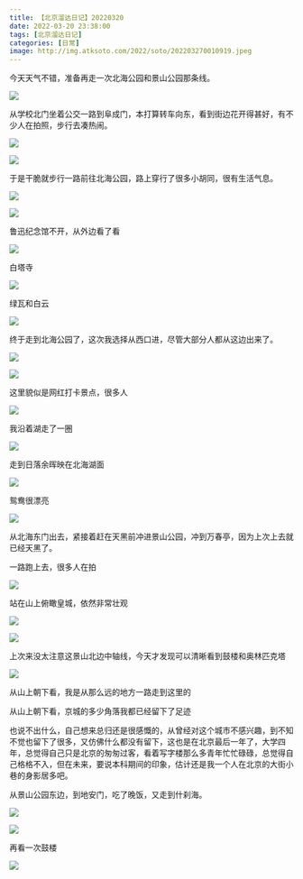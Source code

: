 ```yaml
---
title: 【北京溜达日记】20220320
date: 2022-03-20 23:38:00
tags: [北京溜达日记]
categories: [日常]
image: http://img.atksoto.com/2022/soto/202203270010919.jpeg
---
```


今天天气不错，准备再走一次北海公园和景山公园那条线。

![](./bj20220320/202203270007461.jpeg)

从学校北门坐着公交一路到阜成门，本打算转车向东，看到街边花开得甚好，有不少人在拍照，步行去凑热闹。

![](./bj20220320/202203270007249.jpeg)

![](./bj20220320/202203270008687.jpeg)

于是干脆就步行一路前往北海公园，路上穿行了很多小胡同，很有生活气息。

![](./bj20220320/202203270008791.jpeg)

![](./bj20220320/202203270009889.jpeg)

鲁迅纪念馆不开，从外边看了看

![](./bj20220320/202203270009932.jpeg)

白塔寺

![](./bj20220320/202203270009034.jpeg)

绿瓦和白云

![](./bj20220320/202203270010291.jpeg)

终于走到北海公园了，这次我选择从西口进，尽管大部分人都从这边出来了。

![](./bj20220320/202203270010919.jpeg)

![](./bj20220320/202203270011785.jpeg)

这里貌似是网红打卡景点，很多人

![](./bj20220320/202203270011422.jpeg)

我沿着湖走了一圈

![](./bj20220320/202203270011367.jpeg)

走到日落余晖映在北海湖面

![](./bj20220320/202203270012322.jpeg)

鸳鸯很漂亮

![](./bj20220320/202203270012396.jpeg)

从北海东门出去，紧接着赶在天黑前冲进景山公园，冲到万春亭，因为上次上去就已经天黑了。

一路跑上去，很多人在拍

![](./bj20220320/202203270013306.jpeg)

站在山上俯瞰皇城，依然非常壮观

![](./bj20220320/202203270014994.jpeg)

![](./bj20220320/202203270015019.jpeg)

上次来没太注意这景山北边中轴线，今天才发现可以清晰看到鼓楼和奥林匹克塔

![](./bj20220320/202203270015368.jpeg)

从山上朝下看，我是从那么远的地方一路走到这里的

从山上朝下看，京城的多少角落我都已经留下了足迹

也说不出什么，自己想来总归还是很感慨的，从曾经对这个城市不感兴趣，到不知不觉也留下了很多，又仿佛什么都没有留下，这也是在北京最后一年了，大学四年，总觉得自己只是北京的匆匆过客，看着写字楼那么多青年忙忙碌碌，总觉得自己格格不入，但在未来，要说本科期间的印象，估计还是我一个人在北京的大街小巷的身影居多吧。

从景山公园东边，到地安门，吃了晚饭，又走到什刹海。

![](./bj20220320/202203270017152.jpeg)

![](./bj20220320/202203270017948.jpeg)

再看一次鼓楼

![](./bj20220320/202203270023640.jpg)
